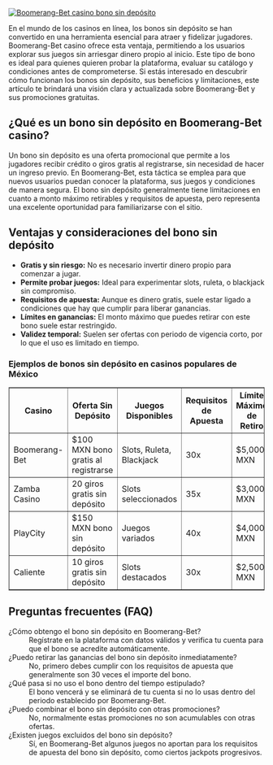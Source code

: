 [![Boomerang-Bet casino bono sin depósito](https://123-caf.pages.dev/gitsignup.png)](https://vrmoo.ru/Bt82HjjY)

<p>En el mundo de los casinos en línea, los bonos sin depósito se han convertido en una herramienta esencial para atraer y fidelizar jugadores. Boomerang-Bet casino ofrece esta ventaja, permitiendo a los usuarios explorar sus juegos sin arriesgar dinero propio al inicio. Este tipo de bono es ideal para quienes quieren probar la plataforma, evaluar su catálogo y condiciones antes de comprometerse. Si estás interesado en descubrir cómo funcionan los bonos sin depósito, sus beneficios y limitaciones, este artículo te brindará una visión clara y actualizada sobre Boomerang-Bet y sus promociones gratuitas.</p>  <h2>¿Qué es un bono sin depósito en Boomerang-Bet casino?</h2> <p>Un bono sin depósito es una oferta promocional que permite a los jugadores recibir crédito o giros gratis al registrarse, sin necesidad de hacer un ingreso previo. En Boomerang-Bet, esta táctica se emplea para que nuevos usuarios puedan conocer la plataforma, sus juegos y condiciones de manera segura. El bono sin depósito generalmente tiene limitaciones en cuanto a monto máximo retirables y requisitos de apuesta, pero representa una excelente oportunidad para familiarizarse con el sitio.</p>  <h2>Ventajas y consideraciones del bono sin depósito</h2> <ul> <li><strong>Gratis y sin riesgo:</strong> No es necesario invertir dinero propio para comenzar a jugar.</li> <li><strong>Permite probar juegos:</strong> Ideal para experimentar slots, ruleta, o blackjack sin compromiso.</li> <li><strong>Requisitos de apuesta:</strong> Aunque es dinero gratis, suele estar ligado a condiciones que hay que cumplir para liberar ganancias.</li> <li><strong>Límites en ganancias:</strong> El monto máximo que puedes retirar con este bono suele estar restringido.</li> <li><strong>Validez temporal:</strong> Suelen ser ofertas con periodo de vigencia corto, por lo que el uso es limitado en tiempo.</li> </ul>  <h3>Ejemplos de bonos sin depósito en casinos populares de México</h3> <table border="1" cellpadding="8" cellspacing="0" width="100%"> <thead> <tr> <th>Casino</th> <th>Oferta Sin Depósito</th> <th>Juegos Disponibles</th> <th>Requisitos de Apuesta</th> <th>Límite Máximo de Retiro</th> </tr> </thead> <tbody> <tr> <td>Boomerang-Bet</td> <td>$100 MXN bono gratis al registrarse</td> <td>Slots, Ruleta, Blackjack</td> <td>30x</td> <td>$5,000 MXN</td> </tr> <tr> <td>Zamba Casino</td> <td>20 giros gratis sin depósito</td> <td>Slots seleccionados</td> <td>35x</td> <td>$3,000 MXN</td> </tr> <tr> <td>PlayCity</td> <td>$150 MXN bono sin depósito</td> <td>Juegos variados</td> <td>40x</td> <td>$4,000 MXN</td> </tr> <tr> <td>Caliente</td> <td>10 giros gratis sin depósito</td> <td>Slots destacados</td> <td>30x</td> <td>$2,500 MXN</td> </tr> </tbody> </table>  <h2>Preguntas frecuentes (FAQ)</h2> <dl> <dt>¿Cómo obtengo el bono sin depósito en Boomerang-Bet?</dt> <dd>Regístrate en la plataforma con datos válidos y verifica tu cuenta para que el bono se acredite automáticamente.</dd> <dt>¿Puedo retirar las ganancias del bono sin depósito inmediatamente?</dt> <dd>No, primero debes cumplir con los requisitos de apuesta que generalmente son 30 veces el importe del bono.</dd> <dt>¿Qué pasa si no uso el bono dentro del tiempo estipulado?</dt> <dd>El bono vencerá y se eliminará de tu cuenta si no lo usas dentro del periodo establecido por Boomerang-Bet.</dd> <dt>¿Puedo combinar el bono sin depósito con otras promociones?</dt> <dd>No, normalmente estas promociones no son acumulables con otras ofertas.</dd> <dt>¿Existen juegos excluidos del bono sin depósito?</dt> <dd>Sí, en Boomerang-Bet algunos juegos no aportan para los requisitos de apuesta del bono sin depósito, como ciertos jackpots progresivos.</dd> </dl>